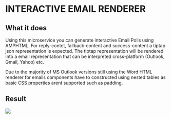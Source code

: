 # INTERACTIVE EMAIL RENDERER

## What it does
Using this microservice you can generate interactive Email Polls using AMPHTML.
For reply-contet, fallback-content and success-content a tiptap json representation is expected.
The tiptap representation will be rendered into a email representation that can be interpreted cross-platform (Outlook, Gmail, Yahoo) etc.

Due to the majority of MS Outlook versions still using the Word HTML renderer for emails components have to constructed using nested tables as basic CSS properties arent supported such as padding. 


## Result
![](https://github.com/mhxim/interactive-mail-renderer/example.gif)
